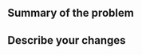 ## Summary of the problem
<!-- Why these changes are being made? What problem does it solve? Link any related issues to provide more details. -->



## Describe your changes
<!-- Explain your thought process to the solution and provide a quick summary of the changes. -->



<!-- If there are any visual changes, please attach images, videos, or gifs. -->


